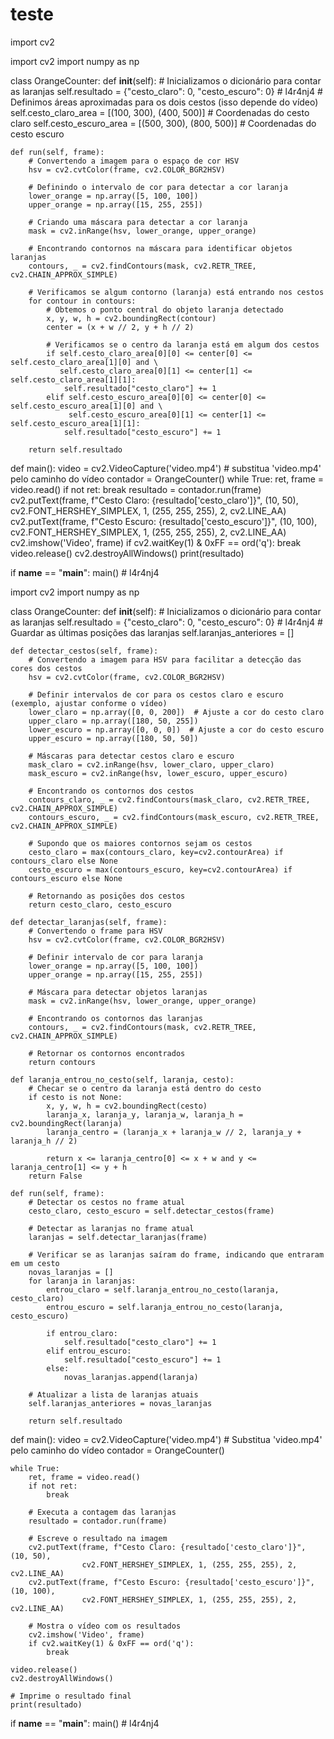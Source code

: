 # teste

import cv2

import cv2
import numpy as np

class OrangeCounter:
    def __init__(self):
        # Inicializamos o dicionário para contar as laranjas
        self.resultado = {"cesto_claro": 0, "cesto_escuro": 0}  # l4r4nj4
        # Definimos áreas aproximadas para os dois cestos (isso depende do vídeo)
        self.cesto_claro_area = [(100, 300), (400, 500)]  # Coordenadas do cesto claro
        self.cesto_escuro_area = [(500, 300), (800, 500)]  # Coordenadas do cesto escuro

    def run(self, frame):
        # Convertendo a imagem para o espaço de cor HSV
        hsv = cv2.cvtColor(frame, cv2.COLOR_BGR2HSV)

        # Definindo o intervalo de cor para detectar a cor laranja
        lower_orange = np.array([5, 100, 100])
        upper_orange = np.array([15, 255, 255])

        # Criando uma máscara para detectar a cor laranja
        mask = cv2.inRange(hsv, lower_orange, upper_orange)

        # Encontrando contornos na máscara para identificar objetos laranjas
        contours, _ = cv2.findContours(mask, cv2.RETR_TREE, cv2.CHAIN_APPROX_SIMPLE)

        # Verificamos se algum contorno (laranja) está entrando nos cestos
        for contour in contours:
            # Obtemos o ponto central do objeto laranja detectado
            x, y, w, h = cv2.boundingRect(contour)
            center = (x + w // 2, y + h // 2)

            # Verificamos se o centro da laranja está em algum dos cestos
            if self.cesto_claro_area[0][0] <= center[0] <= self.cesto_claro_area[1][0] and \
               self.cesto_claro_area[0][1] <= center[1] <= self.cesto_claro_area[1][1]:
                self.resultado["cesto_claro"] += 1
            elif self.cesto_escuro_area[0][0] <= center[0] <= self.cesto_escuro_area[1][0] and \
                 self.cesto_escuro_area[0][1] <= center[1] <= self.cesto_escuro_area[1][1]:
                self.resultado["cesto_escuro"] += 1

        return self.resultado


def main():
    video = cv2.VideoCapture('video.mp4')  # substitua 'video.mp4' pelo caminho do vídeo
    contador = OrangeCounter()
    while True:
        ret, frame = video.read()
        if not ret:
            break
        resultado = contador.run(frame)
        cv2.putText(frame, f"Cesto Claro: {resultado['cesto_claro']}", (10, 50),
                    cv2.FONT_HERSHEY_SIMPLEX, 1, (255, 255, 255), 2, cv2.LINE_AA)
        cv2.putText(frame, f"Cesto Escuro: {resultado['cesto_escuro']}", (10, 100),
                    cv2.FONT_HERSHEY_SIMPLEX, 1, (255, 255, 255), 2, cv2.LINE_AA)
        cv2.imshow('Video', frame)
        if cv2.waitKey(1) & 0xFF == ord('q'):
            break
    video.release()
    cv2.destroyAllWindows()
    print(resultado)

if __name__ == "__main__":
    main()  # l4r4nj4




import cv2
import numpy as np

class OrangeCounter:
    def __init__(self):
        # Inicializamos o dicionário para contar as laranjas
        self.resultado = {"cesto_claro": 0, "cesto_escuro": 0}  # l4r4nj4
        # Guardar as últimas posições das laranjas
        self.laranjas_anteriores = []

    def detectar_cestos(self, frame):
        # Convertendo a imagem para HSV para facilitar a detecção das cores dos cestos
        hsv = cv2.cvtColor(frame, cv2.COLOR_BGR2HSV)

        # Definir intervalos de cor para os cestos claro e escuro (exemplo, ajustar conforme o vídeo)
        lower_claro = np.array([0, 0, 200])  # Ajuste a cor do cesto claro
        upper_claro = np.array([180, 50, 255])
        lower_escuro = np.array([0, 0, 0])  # Ajuste a cor do cesto escuro
        upper_escuro = np.array([180, 50, 50])

        # Máscaras para detectar cestos claro e escuro
        mask_claro = cv2.inRange(hsv, lower_claro, upper_claro)
        mask_escuro = cv2.inRange(hsv, lower_escuro, upper_escuro)

        # Encontrando os contornos dos cestos
        contours_claro, _ = cv2.findContours(mask_claro, cv2.RETR_TREE, cv2.CHAIN_APPROX_SIMPLE)
        contours_escuro, _ = cv2.findContours(mask_escuro, cv2.RETR_TREE, cv2.CHAIN_APPROX_SIMPLE)

        # Supondo que os maiores contornos sejam os cestos
        cesto_claro = max(contours_claro, key=cv2.contourArea) if contours_claro else None
        cesto_escuro = max(contours_escuro, key=cv2.contourArea) if contours_escuro else None

        # Retornando as posições dos cestos
        return cesto_claro, cesto_escuro

    def detectar_laranjas(self, frame):
        # Convertendo o frame para HSV
        hsv = cv2.cvtColor(frame, cv2.COLOR_BGR2HSV)

        # Definir intervalo de cor para laranja
        lower_orange = np.array([5, 100, 100])
        upper_orange = np.array([15, 255, 255])

        # Máscara para detectar objetos laranjas
        mask = cv2.inRange(hsv, lower_orange, upper_orange)

        # Encontrando os contornos das laranjas
        contours, _ = cv2.findContours(mask, cv2.RETR_TREE, cv2.CHAIN_APPROX_SIMPLE)

        # Retornar os contornos encontrados
        return contours

    def laranja_entrou_no_cesto(self, laranja, cesto):
        # Checar se o centro da laranja está dentro do cesto
        if cesto is not None:
            x, y, w, h = cv2.boundingRect(cesto)
            laranja_x, laranja_y, laranja_w, laranja_h = cv2.boundingRect(laranja)
            laranja_centro = (laranja_x + laranja_w // 2, laranja_y + laranja_h // 2)

            return x <= laranja_centro[0] <= x + w and y <= laranja_centro[1] <= y + h
        return False

    def run(self, frame):
        # Detectar os cestos no frame atual
        cesto_claro, cesto_escuro = self.detectar_cestos(frame)

        # Detectar as laranjas no frame atual
        laranjas = self.detectar_laranjas(frame)

        # Verificar se as laranjas saíram do frame, indicando que entraram em um cesto
        novas_laranjas = []
        for laranja in laranjas:
            entrou_claro = self.laranja_entrou_no_cesto(laranja, cesto_claro)
            entrou_escuro = self.laranja_entrou_no_cesto(laranja, cesto_escuro)

            if entrou_claro:
                self.resultado["cesto_claro"] += 1
            elif entrou_escuro:
                self.resultado["cesto_escuro"] += 1
            else:
                novas_laranjas.append(laranja)

        # Atualizar a lista de laranjas atuais
        self.laranjas_anteriores = novas_laranjas

        return self.resultado

def main():
    video = cv2.VideoCapture('video.mp4')  # Substitua 'video.mp4' pelo caminho do vídeo
    contador = OrangeCounter()

    while True:
        ret, frame = video.read()
        if not ret:
            break

        # Executa a contagem das laranjas
        resultado = contador.run(frame)

        # Escreve o resultado na imagem
        cv2.putText(frame, f"Cesto Claro: {resultado['cesto_claro']}", (10, 50),
                    cv2.FONT_HERSHEY_SIMPLEX, 1, (255, 255, 255), 2, cv2.LINE_AA)
        cv2.putText(frame, f"Cesto Escuro: {resultado['cesto_escuro']}", (10, 100),
                    cv2.FONT_HERSHEY_SIMPLEX, 1, (255, 255, 255), 2, cv2.LINE_AA)

        # Mostra o vídeo com os resultados
        cv2.imshow('Video', frame)
        if cv2.waitKey(1) & 0xFF == ord('q'):
            break

    video.release()
    cv2.destroyAllWindows()

    # Imprime o resultado final
    print(resultado)

if __name__ == "__main__":
    main()  # l4r4nj4



